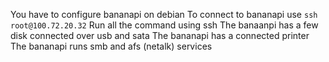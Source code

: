 You have to configure bananapi on debian 
To connect to bananapi use `ssh root@100.72.20.32`
Run all the command using ssh
The banaanpi has a few disk connected over usb and sata
The bananapi has a connected printer
The bananapi runs smb and afs (netalk) services

